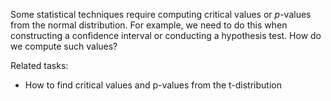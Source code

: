 
Some statistical techniques require computing critical values or $p$-values
from the normal distribution.  For example, we need to do this when constructing
a confidence interval or conducting a hypothesis test. How do we compute such values?

Related tasks:

 * How to find critical values and p-values from the t-distribution